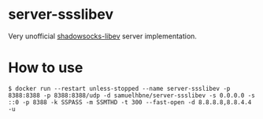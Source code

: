 # server-ssslibev
Very unofficial [shadowsocks-libev](https://github.com/shadowsocks/shadowsocks-libev) server implementation.

# How to use
```
$ docker run --restart unless-stopped --name server-ssslibev -p 8388:8388 -p 8388:8388/udp -d samuelhbne/server-ssslibev -s 0.0.0.0 -s ::0 -p 8388 -k SSPASS -m SSMTHD -t 300 --fast-open -d 8.8.8.8,8.8.4.4 -u
```
